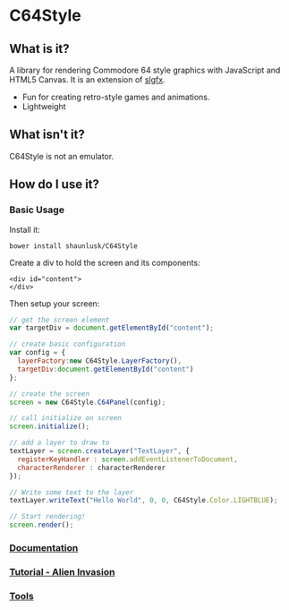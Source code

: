 # C64Style

## What is it?
A library for rendering Commodore 64 style graphics with JavaScript and HTML5 Canvas.  It is an extension of [slgfx](https://shaunlusk.github.io/slgfx/index.html).

- Fun for creating retro-style games and animations.
- Lightweight

## What isn't it?
C64Style is not an emulator.

## How do I use it?

### Basic Usage
Install it:

    bower install shaunlusk/C64Style

Create a div to hold the screen and its components:

    <div id="content">
    </div>

Then setup your screen:

```javascript
// get the screen element
var targetDiv = document.getElementById("content");

// create basic configuration
var config = {
  layerFactory:new C64Style.LayerFactory(),
  targetDiv:document.getElementById("content")
};

// create the screen
screen = new C64Style.C64Panel(config);

// call initialize on screen
screen.initialize();

// add a layer to draw to
textLayer = screen.createLayer("TextLayer", {
  registerKeyHandler : screen.addEventListenerToDocument,
  characterRenderer : characterRenderer
});

// Write some text to the layer
textLayer.writeText("Hello World", 0, 0, C64Style.Color.LIGHTBLUE);

// Start rendering!
screen.render();
```

### [Documentation](https://shaunlusk.github.io/C64Style/docs/index.html)

### [Tutorial - Alien Invasion](https://shaunlusk.github.io/C64Style/demos/tutorial.html)

### [Tools](https://shaunlusk.github.io/C64Style/tools/index.html)

